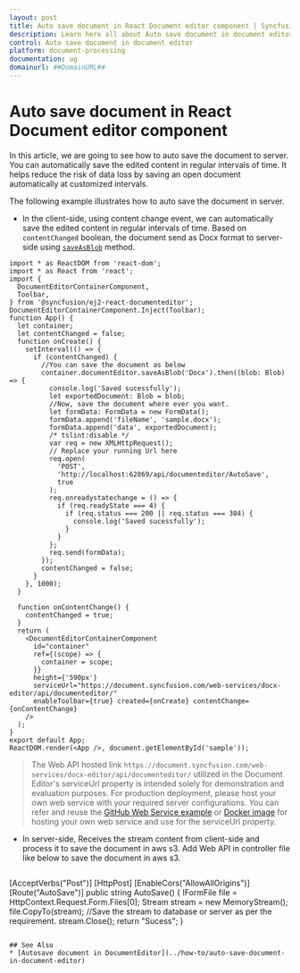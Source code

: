 ```yaml
---
layout: post
title: Auto save document in React Document editor component | Syncfusion
description: Learn here all about Auto save document in document editor in Syncfusion React Document editor component of Syncfusion Essential JS 2 and more.
control: Auto save document in document editor 
platform: document-processing
documentation: ug
domainurl: ##DomainURL##
---
```


# Auto save document in React Document editor component

In this article, we are going to see how to auto save the document to server. You can automatically save the edited content in regular intervals of time. It helps reduce the risk of data loss by saving an open document automatically at customized intervals.

The following example illustrates how to auto save the document in server.

* In the client-side, using content change event, we can automatically save the edited content in regular intervals of time. Based on `contentChanged` boolean, the document send as Docx format to server-side using [`saveAsBlob`](https://ej2.syncfusion.com/react/documentation/api/document-editor#saveasblob) method.

```
import * as ReactDOM from 'react-dom';
import * as React from 'react';
import {
  DocumentEditorContainerComponent,
  Toolbar,
} from '@syncfusion/ej2-react-documenteditor';
DocumentEditorContainerComponent.Inject(Toolbar);
function App() {
  let container;
  let contentChanged = false;
  function onCreate() {
    setInterval(() => {
      if (contentChanged) {
        //You can save the document as below
        container.documentEditor.saveAsBlob('Docx').then((blob: Blob) => {
          console.log('Saved sucessfully');
          let exportedDocument: Blob = blob;
          //Now, save the document where ever you want.
          let formData: FormData = new FormData();
          formData.append('fileName', 'sample.docx');
          formData.append('data', exportedDocument);
          /* tslint:disable */
          var req = new XMLHttpRequest();
          // Replace your running Url here
          req.open(
            'POST',
            'http://localhost:62869/api/documenteditor/AutoSave',
            true
          );
          req.onreadystatechange = () => {
            if (req.readyState === 4) {
              if (req.status === 200 || req.status === 304) {
                console.log('Saved sucessfully');
              }
            }
          };
          req.send(formData);
        });
        contentChanged = false;
      }
    }, 1000);
  }

  function onContentChange() {
    contentChanged = true;
  }
  return (
    <DocumentEditorContainerComponent
      id="container"
      ref={(scope) => {
        container = scope;
      }}
      height={'590px'}
      serviceUrl="https://document.syncfusion.com/web-services/docx-editor/api/documenteditor/"
      enableToolbar={true} created={onCreate} contentChange={onContentChange}
    />
  );
}
export default App;
ReactDOM.render(<App />, document.getElementById('sample'));
 ```
 
> The Web API hosted link `https://document.syncfusion.com/web-services/docx-editor/api/documenteditor/` utilized in the Document Editor's serviceUrl property is intended solely for demonstration and evaluation purposes. For production deployment, please host your own web service with your required server configurations. You can refer and reuse the [GitHub Web Service example](https://github.com/SyncfusionExamples/EJ2-DocumentEditor-WebServices) or [Docker image](https://hub.docker.com/r/syncfusion/word-processor-server) for hosting your own web service and use for the serviceUrl property.

* In server-side, Receives the stream content from client-side and process it to save the document in aws s3. Add Web API in controller file like below to save the document in aws s3.

  ```
[AcceptVerbs("Post")]
[HttpPost]
[EnableCors("AllowAllOrigins")]
[Route("AutoSave")]
public string AutoSave()
{
    IFormFile file = HttpContext.Request.Form.Files[0];
    Stream stream = new MemoryStream();    
    file.CopyTo(stream);
    //Save the stream to database or server as per the requirement.
    stream.Close();
    return "Sucess";
}
 ```

## See Also
* [Autosave document in DocumentEditor](../how-to/auto-save-document-in-document-editor)
